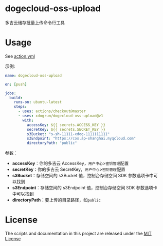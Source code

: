# dogecloud-oss-upload

多吉云储存批量上传命令行工具

# Usage

See [action.yml](action.yml)

示例:

```yml
name: dogecloud-oss-upload

on: [push]

jobs:
  build:
    runs-on: ubuntu-latest
    steps:
      - uses: actions/checkout@master
      - uses: xdogrun/dogecloud-oss-upload@v1
        with:
          accessKey: ${{ secrets.ACCESS_KEY }}
          secretKey: ${{ secrets.SECRET_KEY }}
          s3Bucket: "s-sh-11111-xdog-1111111111"
          s3Endpoint: "https://cos.ap-shanghai.myqcloud.com"
          directoryPath: "public"
```

参数：

- **accessKey**：你的多吉云 AccessKey，`用户中心`>`密钥管理`配置
- **secretKey**：你的多吉云 SecretKey，`用户中心`>`密钥管理`配置
- **s3Bucket**：存储空间的 s3Bucket 值，控制台存储空间 SDK 参数选项卡中可以找到
- **s3Endpoint**：存储空间的 s3Endpoint 值，控制台存储空间 SDK 参数选项卡中可以找到
- **directoryPath**：要上传的目录路径，如`public`

# License

The scripts and documentation in this project are released under the [MIT License](LICENSE)
